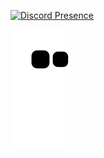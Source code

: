 [![Discord Presence](https://lanyard-profile-readme.vercel.app/api/368787784581906452)](https://discord.com/users/368787784581906452)

<a href='https://github.com/Omurxd'>
        <img alt='Snake Animation' src='https://github.com/rafaballerini/rafaballerini/blob/output/github-contribution-grid-snake.svg'/>
